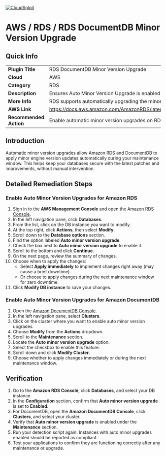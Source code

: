 [![CloudSploit](https://cloudsploit.com/img/logo-new-big-text-100.png "CloudSploit")](https://cloudsploit.com)

# AWS / RDS / RDS DocumentDB Minor Version Upgrade

## Quick Info

| | |
|-|-|
| **Plugin Title** | RDS DocumentDB Minor Version Upgrade |
| **Cloud** | AWS |
| **Category** | RDS |
| **Description** | Ensures Auto Minor Version Upgrade is enabled on RDS and DocumentDB databases |
| **More Info** | RDS supports automatically upgrading the minor version of the database, which should be enabled to ensure security fixes are quickly deployed. |
| **AWS Link** | https://docs.aws.amazon.com/AmazonRDS/latest/UserGuide/USER_UpgradeDBInstance.Upgrading.html#USER_UpgradeDBInstance.Upgrading.AutoMinorVersionUpgrades |
| **Recommended Action** | Enable automatic minor version upgrades on RDS and DocumentDB databases |


## Introduction

Automatic minor version upgrades allow Amazon RDS and DocumentDB to apply minor engine version updates automatically during your maintenance window. This helps keep your databases secure with the latest patches and improvements, without manual intervention.


## Detailed Remediation Steps

### Enable Auto Minor Version Upgrades for Amazon RDS

1. Sign in to the **AWS Management Console** and open the [Amazon RDS Console](https://console.aws.amazon.com/rds/).
2. In the left navigation pane, click **Databases**.
3. From the list, click on the DB instance you want to modify.
4. At the top right, click **Actions**, then select **Modify**.
5. Scroll down to the **Database options** section.
6. Find the option labeled **Auto minor version upgrade**.
7. Check the box next to **Auto minor version upgrade** to enable it.
8. Scroll to the bottom and click **Continue**.
9. On the next page, review the summary of changes.
10. Choose when to apply the changes:  
    - Select **Apply immediately** to implement changes right away (may cause a brief downtime).  
    - Or choose to apply changes during the next maintenance window for zero downtime.
11. Click **Modify DB instance** to save your changes.


### Enable Auto Minor Version Upgrades for Amazon DocumentDB

1. Open the [Amazon DocumentDB Console](https://console.aws.amazon.com/docdb/).
2. In the left navigation pane, select **Clusters**.
3. Click on the cluster where you want to enable auto minor version upgrades.
4. Choose **Modify** from the **Actions** dropdown.
5. Scroll to the **Maintenance** section.
6. Locate the **Auto minor version upgrade** option.
7. Select the checkbox to enable this feature.
8. Scroll down and click **Modify Cluster**.
9. Choose whether to apply changes immediately or during the next maintenance window.


## Verification

1. Go to the **Amazon RDS Console**, click **Databases**, and select your DB instance.
2. In the **Configuration** section, confirm that **Auto minor version upgrade** is set to **Enabled**.
3. For DocumentDB, open the **Amazon DocumentDB Console**, click **Clusters**, and select your cluster.
4. Verify that **Auto minor version upgrade** is enabled under the **Maintenance** section.
5. Run your detection script again. Instances with auto minor upgrades enabled should be reported as compliant.
6. Test your applications to confirm they are functioning correctly after any maintenance or upgrade.

